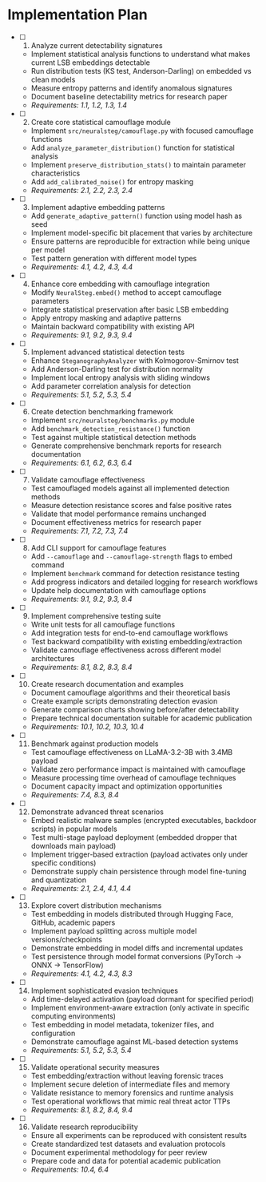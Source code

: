 # Implementation Plan

- [ ] 1. Analyze current detectability signatures
  - Implement statistical analysis functions to understand what makes current LSB embeddings detectable
  - Run distribution tests (KS test, Anderson-Darling) on embedded vs clean models
  - Measure entropy patterns and identify anomalous signatures
  - Document baseline detectability metrics for research paper
  - _Requirements: 1.1, 1.2, 1.3, 1.4_

- [ ] 2. Create core statistical camouflage module
  - Implement `src/neuralsteg/camouflage.py` with focused camouflage functions
  - Add `analyze_parameter_distribution()` function for statistical analysis
  - Implement `preserve_distribution_stats()` to maintain parameter characteristics
  - Add `add_calibrated_noise()` for entropy masking
  - _Requirements: 2.1, 2.2, 2.3, 2.4_

- [ ] 3. Implement adaptive embedding patterns
  - Add `generate_adaptive_pattern()` function using model hash as seed
  - Implement model-specific bit placement that varies by architecture
  - Ensure patterns are reproducible for extraction while being unique per model
  - Test pattern generation with different model types
  - _Requirements: 4.1, 4.2, 4.3, 4.4_

- [ ] 4. Enhance core embedding with camouflage integration
  - Modify `NeuralSteg.embed()` method to accept camouflage parameters
  - Integrate statistical preservation after basic LSB embedding
  - Apply entropy masking and adaptive patterns
  - Maintain backward compatibility with existing API
  - _Requirements: 9.1, 9.2, 9.3, 9.4_

- [ ] 5. Implement advanced statistical detection tests
  - Enhance `SteganographyAnalyzer` with Kolmogorov-Smirnov test
  - Add Anderson-Darling test for distribution normality
  - Implement local entropy analysis with sliding windows
  - Add parameter correlation analysis for detection
  - _Requirements: 5.1, 5.2, 5.3, 5.4_

- [ ] 6. Create detection benchmarking framework
  - Implement `src/neuralsteg/benchmarks.py` module
  - Add `benchmark_detection_resistance()` function
  - Test against multiple statistical detection methods
  - Generate comprehensive benchmark reports for research documentation
  - _Requirements: 6.1, 6.2, 6.3, 6.4_

- [ ] 7. Validate camouflage effectiveness
  - Test camouflaged models against all implemented detection methods
  - Measure detection resistance scores and false positive rates
  - Validate that model performance remains unchanged
  - Document effectiveness metrics for research paper
  - _Requirements: 7.1, 7.2, 7.3, 7.4_

- [ ] 8. Add CLI support for camouflage features
  - Add `--camouflage` and `--camouflage-strength` flags to embed command
  - Implement `benchmark` command for detection resistance testing
  - Add progress indicators and detailed logging for research workflows
  - Update help documentation with camouflage options
  - _Requirements: 9.1, 9.2, 9.3, 9.4_

- [ ] 9. Implement comprehensive testing suite
  - Write unit tests for all camouflage functions
  - Add integration tests for end-to-end camouflage workflows
  - Test backward compatibility with existing embedding/extraction
  - Validate camouflage effectiveness across different model architectures
  - _Requirements: 8.1, 8.2, 8.3, 8.4_

- [ ] 10. Create research documentation and examples
  - Document camouflage algorithms and their theoretical basis
  - Create example scripts demonstrating detection evasion
  - Generate comparison charts showing before/after detectability
  - Prepare technical documentation suitable for academic publication
  - _Requirements: 10.1, 10.2, 10.3, 10.4_

- [ ] 11. Benchmark against production models
  - Test camouflage effectiveness on LLaMA-3.2-3B with 3.4MB payload
  - Validate zero performance impact is maintained with camouflage
  - Measure processing time overhead of camouflage techniques
  - Document capacity impact and optimization opportunities
  - _Requirements: 7.4, 8.3, 8.4_

- [ ] 12. Demonstrate advanced threat scenarios
  - Embed realistic malware samples (encrypted executables, backdoor scripts) in popular models
  - Test multi-stage payload deployment (embedded dropper that downloads main payload)
  - Implement trigger-based extraction (payload activates only under specific conditions)
  - Demonstrate supply chain persistence through model fine-tuning and quantization
  - _Requirements: 2.1, 2.4, 4.1, 4.4_

- [ ] 13. Explore covert distribution mechanisms
  - Test embedding in models distributed through Hugging Face, GitHub, academic papers
  - Implement payload splitting across multiple model versions/checkpoints
  - Demonstrate embedding in model diffs and incremental updates
  - Test persistence through model format conversions (PyTorch → ONNX → TensorFlow)
  - _Requirements: 4.1, 4.2, 4.3, 8.3_

- [ ] 14. Implement sophisticated evasion techniques
  - Add time-delayed activation (payload dormant for specified period)
  - Implement environment-aware extraction (only activate in specific computing environments)
  - Test embedding in model metadata, tokenizer files, and configuration
  - Demonstrate camouflage against ML-based detection systems
  - _Requirements: 5.1, 5.2, 5.3, 5.4_

- [ ] 15. Validate operational security measures
  - Test embedding/extraction without leaving forensic traces
  - Implement secure deletion of intermediate files and memory
  - Validate resistance to memory forensics and runtime analysis
  - Test operational workflows that mimic real threat actor TTPs
  - _Requirements: 8.1, 8.2, 8.4, 9.4_

- [ ] 16. Validate research reproducibility
  - Ensure all experiments can be reproduced with consistent results
  - Create standardized test datasets and evaluation protocols
  - Document experimental methodology for peer review
  - Prepare code and data for potential academic publication
  - _Requirements: 10.4, 6.4_